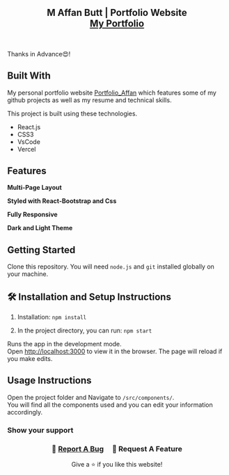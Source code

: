 <h2 align="center">
 M Affan Butt | Portfolio Website<br/>
  <a href="affans-portfolio.netlify.app" target="_blank">My Portfolio</a>
</h2>
<div align="center">
<!--   <img alt="Demo" src="./Images/" /> -->
</div>

<br/>

<div align="center">


</div>

Thanks in Advance😍!

## Built With

My personal portfolio website <a href="https://official-affans-portfolio.vercel.app" target="_blank">Portfolio_Affan</a> which features some of my github projects as well as my resume and technical skills.<br/>

This project is built using these technologies.

- React.js
- CSS3
- VsCode
- Vercel

## Features

**Multi-Page Layout**

**Styled with React-Bootstrap and Css**

**Fully Responsive**

**Dark and Light Theme**

## Getting Started

Clone this repository. You will need `node.js` and `git` installed globally on your machine.

## 🛠 Installation and Setup Instructions

1. Installation: `npm install`

2. In the project directory, you can run: `npm start`

Runs the app in the development mode.\
Open [http://localhost:3000](http://localhost:3000) to view it in the browser.
The page will reload if you make edits.

## Usage Instructions

Open the project folder and Navigate to `/src/components/`. <br/>
You will find all the components used and you can edit your information accordingly.

### Show your support

<h3 align="center">
    🔹
    <a href="http://localhost:3000/resume">Report A Bug</a> &nbsp; &nbsp;
    🔹
    <a>Request A Feature</a>

</h3>

<p align="center">
Give a ⭐ if you like this website!
</p>
